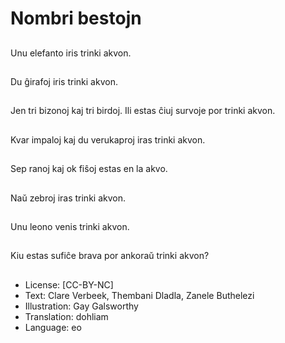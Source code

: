 # Nombri bestojn

##
Unu elefanto iris trinki akvon.

##
Du ĝirafoj iris trinki akvon.

##
Jen tri bizonoj kaj tri birdoj. Ili estas ĉiuj survoje por trinki akvon.

##
Kvar impaloj kaj du verukaproj iras trinki akvon.

##
Sep ranoj kaj ok fiŝoj estas en la akvo.

##
Naŭ zebroj iras trinki akvon.

##
Unu leono venis trinki akvon.

##
Kiu estas sufiĉe brava por ankoraŭ trinki akvon?

##
* License: [CC-BY-NC]
* Text: Clare Verbeek, Thembani Dladla, Zanele Buthelezi
* Illustration: Gay Galsworthy
* Translation: dohliam
* Language: eo
